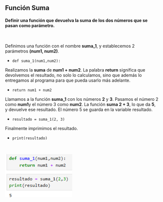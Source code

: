 <h2>Función Suma</h2>

<h4> Definir una función que devuelva la suma de los dos números que se pasan como parámetro.</h4>

<br>

Definimos una función con el nombre **suma_1**, y establecemos 2 parámetros **(num1, num2)**. <p>
- `def suma_1(num1,num2):`

Realizamos la **suma** de **num1 + num2**. La palabra **return** significa que devolvemos el resultado, no solo lo calculamos, sino que además lo entregamos al programa para que pueda usarlo más adelante. <p>
- `return num1 + num2`

Llamamos a la función **suma_1** con los números **2** y **3**. Pasamos el número 2 como **num1**y el número 3 como **num2**. La función **suma 2 + 3**, lo que da **5**, y devuelve ese resultado. El número 5 se guarda en la variable resultado. <p>
- `resultado = suma_1(2, 3)`

Finalmente imprimimos el resultado.
- `print(resultado)`
<br>

 <img src="src/suma.png" alt="suma" width="220" /> <p>

